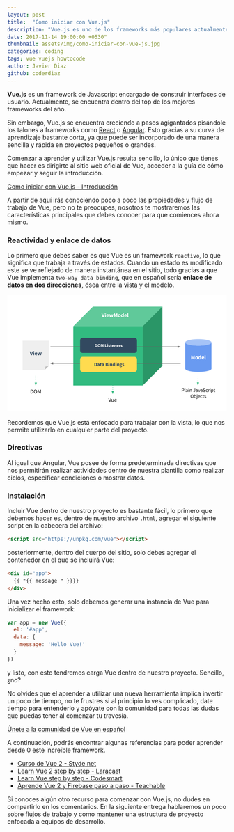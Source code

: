 ```yaml
---
layout: post
title:  "Como iniciar con Vue.js"
description: "Vue.js es uno de los frameworks más populares actualmente, aprenderlo resulta bastante sencillo gracias a su corta curva de aprendizaje"
date: 2017-11-14 19:00:00 +0530"
thumbnail: assets/img/como-iniciar-con-vue-js.jpg
categories: coding
tags: vue vuejs howtocode
author: Javier Diaz
github: coderdiaz
---
```


**Vue.js** es un framework de Javascript encargado de construir interfaces de usuario. Actualmente, se encuentra dentro del top de los mejores frameworks del año.

Sin embargo, Vue.js se encuentra creciendo a pasos agigantados pisándole los talones a frameworks como [React](https://reactjs.org/) o [Angular](https://angular.io/). Esto gracias a su curva de aprendizaje bastante corta, ya que puede ser incorporado de una manera sencilla y rápida en proyectos pequeños o grandes.

Comenzar a aprender y utilizar Vue.js resulta sencillo, lo único que tienes que hacer es dirigirte al sitio web oficial de Vue, acceder a la guía de cómo empezar y seguir la introducción.

[Como iniciar con Vue.js - Introducción](https://vuejs.org/v2/guide/index.html)

A partir de aquí irás conociendo poco a poco las propiedades y flujo de trabajo de Vue, pero no te preocupes, nosotros te mostraremos las características principales que debes conocer para que comiences ahora mismo.

### Reactividad y enlace de datos

Lo primero que debes saber es que Vue es un framework `reactivo`, lo que significa que trabaja a través de estados. Cuando un estado es modificado este se ve reflejado de manera instantánea en el sitio, todo gracias a que Vue implementa  `two-way data binding`, que en español sería **enlace de datos en dos direcciones**, ósea entre la vista y el modelo.

![Two-way data binding](/assets/img/binding.png)

Recordemos que Vue.js está enfocado para trabajar con la vista, lo que nos permite utilizarlo en cualquier parte del proyecto.

### Directivas

Al igual que Angular, Vue posee de forma predeterminada directivas que nos permitirán realizar actividades dentro de nuestra plantilla como realizar ciclos, especificar condiciones o mostrar datos.

### Instalación

Incluir Vue dentro de nuestro proyecto es bastante fácil, lo primero que debemos hacer es, dentro de nuestro archivo `.html`, agregar el siguiente script en la cabecera del archivo: 

```html
<script src="https://unpkg.com/vue"></script>
```

posteriormente, dentro del cuerpo del sitio, solo debes agregar el contenedor en el que se incluirá Vue:

```html
<div id="app">
  {{ "{{ message " }}}}
</div>
```

Una vez hecho esto, solo debemos generar una instancia de Vue para inicializar el framework:

```javascript
var app = new Vue({
  el: '#app',
  data: {
    message: 'Hello Vue!'
  }
})
```

y listo, con esto tendremos carga Vue dentro de nuestro proyecto. Sencillo, ¿no?

No olvides que el aprender a utilizar una nueva herramienta implica invertir un poco de tiempo, no te frustres si al principio lo ves complicado, date tiempo para entenderlo y apóyate con la comunidad para todas las dudas que puedas tener al comenzar tu travesía. 

[Únete a la comunidad de Vue en español](https://slack.vue-es.org)

A continuación, podrás encontrar algunas referencias para poder aprender desde 0 este increíble framework.

- [Curso de Vue 2 - Styde.net](https://styde.net/curso-de-vue-2/)
- [Learn Vue 2 step by step - Laracast](https://laracasts.com/series/learn-vue-2-step-by-step)
- [Learn Vue step by step - Codesmart](https://codesmart.academy/p/vue-js-2-academy-learn-vue-step-by-step)
- [Aprende Vue 2 y Firebase paso a paso - Teachable](https://wmedia.teachable.com/p/aprende-vue2-y-firebase-paso-a-paso)

Si conoces algún otro recurso para comenzar con Vue.js, no dudes en compartirlo en los comentarios. En la siguiente entrega hablaremos un poco sobre flujos de trabajo y como mantener una estructura de proyecto enfocada a equipos de desarrollo.

